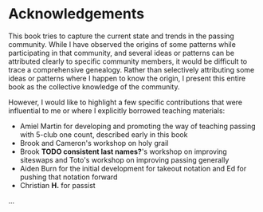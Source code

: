 # Acknowledgements

This book tries to capture the current state and trends in the passing community. While I have observed the origins of some patterns while participating in that community, and several ideas or patterns can be attributed clearly to specific community members, it would be difficult to trace a comprehensive genealogy. Rather than selectively attributing some ideas or patterns where I happen to know the origin, I present this entire book as the collective knowledge of the community.

However, I would like to highlight a few specific contributions that were influential to me or where I explicitly borrowed teaching materials:

* Amiel Martin for developing and promoting the way of teaching passing with 5-club one count, described early in this book
* Brook and Cameron's workshop on holy grail
* Brook **TODO consistent last names?**'s workshop on improving siteswaps and Toto's workshop on improving passing generally
* Aiden Burn for the initial development for takeout notation and Ed for pushing that notation forward
* Christian **H.** for passist

...
